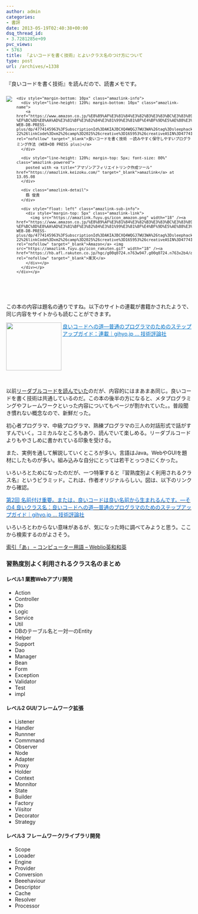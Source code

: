 ```yaml
---
author: admin
categories:
- 書評
date: 2013-05-19T02:40:38+00:00
dsq_thread_id:
- 3.7281285e+09
pvc_views:
- 5763
title: 『よいコードを書く技術』とよいクラス名のつけ方について
type: post
url: /archives/=1338
---
```


『良いコードを書く技術』を読んだので、読書メモです。

<div style="text-align: left; padding-bottom: 20px; zoom: 1; font-size: small; overflow: hidden" class="amazlink-box">
  <div style="clear: both" class="amazlink-list">
    <div style="margin: 0px 12px 1px 0px; float: left" class="amazlink-image">
      <a href="https://www.amazon.co.jp/%E8%89%AF%E3%81%84%E3%82%B3%E3%83%BC%E3%83%89%E3%82%92%E6%9B%B8%E3%81%8F%E6%8A%80%E8%A1%93-%EF%BC%8D%E8%AA%AD%E3%81%BF%E3%82%84%E3%81%99%E3%81%8F%E4%BF%9D%E5%AE%88%E3%81%97%E3%82%84%E3%81%99%E3%81%84%E3%83%97%E3%83%AD%E3%82%B0%E3%83%A9%E3%83%9F%E3%83%B3%E3%82%B0%E4%BD%9C%E6%B3%95-WEB-DB-PRESS-plus/dp/4774145963%3FSubscriptionId%3DAKIAJBCXQ4WQGJ7WU3WA%26tag%3Dsleephacker-22%26linkCode%3Dxm2%26camp%3D2025%26creative%3D165953%26creativeASIN%3D4774145963" rel="nofollow" target="_blank"><img style="border-bottom-style: none; border-left-style: none; border-top-style: none; border-right-style: none" src="https://ecx.images-amazon.com/images/I/51JvwGFV4kL._SL160_.jpg" /></a>
    </div>
    
    <div style="margin-bottom: 10px" class="amazlink-info">
      <div style="line-height: 120%; margin-bottom: 10px" class="amazlink-name">
        <a href="https://www.amazon.co.jp/%E8%89%AF%E3%81%84%E3%82%B3%E3%83%BC%E3%83%89%E3%82%92%E6%9B%B8%E3%81%8F%E6%8A%80%E8%A1%93-%EF%BC%8D%E8%AA%AD%E3%81%BF%E3%82%84%E3%81%99%E3%81%8F%E4%BF%9D%E5%AE%88%E3%81%97%E3%82%84%E3%81%99%E3%81%84%E3%83%97%E3%83%AD%E3%82%B0%E3%83%A9%E3%83%9F%E3%83%B3%E3%82%B0%E4%BD%9C%E6%B3%95-WEB-DB-PRESS-plus/dp/4774145963%3FSubscriptionId%3DAKIAJBCXQ4WQGJ7WU3WA%26tag%3Dsleephacker-22%26linkCode%3Dxm2%26camp%3D2025%26creative%3D165953%26creativeASIN%3D4774145963" rel="nofollow" target="_blank">良いコードを書く技術 －読みやすく保守しやすいプログラミング作法 (WEB+DB PRESS plus)</a>
      </div>
      
      <div style="line-height: 120%; margin-top: 5px; font-size: 80%" class="amazlink-powered">
        posted with <a title="アマゾンアフィリエイトリンク作成ツール" href="https://amazlink.keizoku.com/" target="_blank">amazlink</a> at 13.05.08
      </div>
      
      <div class="amazlink-detail">
        縣 俊貴
      </div>
      
      <div style="float: left" class="amazlink-sub-info">
        <div style="margin-top: 5px" class="amazlink-link">
          <img src="https://amazlink.fuyu.gs/icon_amazon.png" width="18" /><a href="https://www.amazon.co.jp/%E8%89%AF%E3%81%84%E3%82%B3%E3%83%BC%E3%83%89%E3%82%92%E6%9B%B8%E3%81%8F%E6%8A%80%E8%A1%93-%EF%BC%8D%E8%AA%AD%E3%81%BF%E3%82%84%E3%81%99%E3%81%8F%E4%BF%9D%E5%AE%88%E3%81%97%E3%82%84%E3%81%99%E3%81%84%E3%83%97%E3%83%AD%E3%82%B0%E3%83%A9%E3%83%9F%E3%83%B3%E3%82%B0%E4%BD%9C%E6%B3%95-WEB-DB-PRESS-plus/dp/4774145963%3FSubscriptionId%3DAKIAJBCXQ4WQGJ7WU3WA%26tag%3Dsleephacker-22%26linkCode%3Dxm2%26camp%3D2025%26creative%3D165953%26creativeASIN%3D4774145963" rel="nofollow" target="_blank">Amazon</a> <img src="https://amazlink.fuyu.gs/icon_rakuten.gif" width="18" /><a href="https://hb.afl.rakuten.co.jp/hgc/g00q0724.n763w947.g00q0724.n763x2b4/archives/c=http%3A%2F%2Fbooks.rakuten.co.jp%2Frb%2F11146244%2F&m=http%3A%2F%2Fm.rakuten.co.jp%2Frms%2Fmsv%2FItem%3Fn%3D11146244%26surl%3Dbook" rel="nofollow" target="_blank">楽天</a>
        </div></p>
      </div></p>
    </div></p>
  </div></p>
</div>

&#160;

この本の内容は題名の通りですね。以下のサイトの連載が書籍かされたようで、同じ内容をサイトからも読むことができます。

<a href="https://gihyo.jp/dev/serial/01/code?start=20" target="_blank"><img class="alignleft" border="0" alt="" align="left" src="https://capture.heartrails.com/150x130/shadow?https://gihyo.jp/dev/serial/01/code?start=20" width="150" height="130" /></a> <a style="color: #0070c5" href="https://gihyo.jp/dev/serial/01/code?start=20" target="_blank">良いコ－ドへの道―普通のプログラマのためのステップアップガイド：連載｜gihyo.jp … 技術評論社</a>    <img border="0" alt="" src="https://b.hatena.ne.jp/entry/image/https://gihyo.jp/dev/serial/01/code?start=20" />  <br style="clear: both" />

&#160;

以前[リーダブルコードを読んでいた][1]のだが、内容的にはまあまあ同じ。良いコードを書く技術は共通しているのだ。この本の後半の方になると、メタプログラミングやフレームワークといった内容についてもページが割かれていた。。普段聞き慣れない概念なので、新鮮だった。

初心者プログラマ、中級プログラマ、熟練プログラマの三人の対話形式で話がすすんでいく。コミカルなところもあり、読んでいて楽しめる。リーダブルコードよりもやさしめに書かれている印象を受ける。

また、実例を通して解説していくところが多い。言語はJava。WebやGUIを題材にしたものが多い。組み込みな自分にとっては若干とっつきにくかった。

いろいろとためになったのだが、一つ特筆すると『習熟度別よく利用されるクラス名』というピラミッド。これは、作者オリジナルらしい。図は、以下のリンクから確認。

[<font color="#0066cc">第2回 名前付け重要。または，良いコードは良い名前から生まれるんです。―その4 良いクラス名：良いコ－ドへの道―普通のプログラマのためのステップアップガイド｜gihyo.jp … 技術評論社</font>][2]

いろいろとわからない意味があるが、気になった時に調べてみようと思う。ここから検索するのがよさそう。

[索引「あ」 &#8211; コンピューター用語 &#8211; Weblio英和和英][3]

### 習熟度別よく利用されるクラス名のまとめ

#### レベル1 業務Webアプリ開発

  * Action
  * Controller 
  * Dto 
  * Logic 
  * Service 
  * Util 
  * DBのテーブル名と一対一のEntity 
  * Helper 
  * Support
  * Dao 
  * Manager 
  * Bean 
  * Form 
  * Exception 
  * Validator 
  * Test 
  * impl 

#### レベル2 GUI/フレームワーク拡張

  * Listener 
  * Handler 
  * Runnner 
  * Commmand 
  * Observer 
  * Node 
  * Adapter 
  * Proxy 
  * Holder 
  * Context 
  * Monnitor 
  * State 
  * Builder 
  * Factory 
  * Viisitor 
  * Decorator 
  * Strategy 

#### レベル3 フレームワーク/ライブラリ開発

  * Scope 
  * Looader 
  * Engine 
  * Provider 
  * Conversion 
  * Beeehaviour 
  * Descriptor 
  * Cache 
  * Resolver 
  * Processor

 [1]: https://futurismo.biz/archives/1177
 [2]: https://gihyo.jp/dev/serial/01/code/000204
 [3]: https://ejje.weblio.jp/category/cmpyg